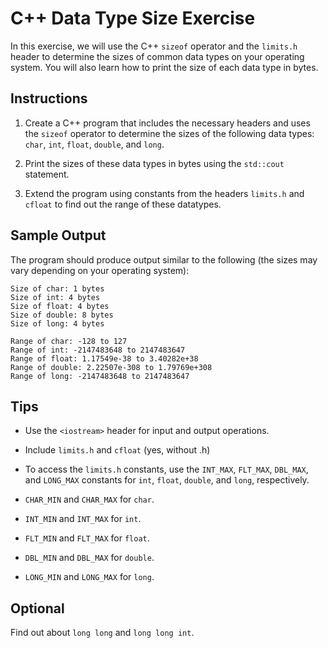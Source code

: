 # C++ Data Type Size Exercise

In this exercise, we will use the C++ `sizeof` operator and the `limits.h` header to determine the sizes of common data types on your operating system. You will also learn how to print the size of each data type in bytes.

## Instructions

1. Create a C++ program that includes the necessary headers and uses the `sizeof` operator to determine the sizes of the following data types: `char`, `int`, `float`, `double`, and `long`.

2. Print the sizes of these data types in bytes using the `std::cout` statement.

3. Extend the program using constants from the headers `limits.h` and `cfloat` to find out the range of these datatypes. 

## Sample Output

The program should produce output similar to the following (the sizes may vary depending on your operating system):

```code
Size of char: 1 bytes
Size of int: 4 bytes
Size of float: 4 bytes
Size of double: 8 bytes
Size of long: 4 bytes

Range of char: -128 to 127
Range of int: -2147483648 to 2147483647
Range of float: 1.17549e-38 to 3.40282e+38
Range of double: 2.22507e-308 to 1.79769e+308
Range of long: -2147483648 to 2147483647
```

## Tips

- Use the `<iostream>` header for input and output operations.
- Include `limits.h` and `cfloat` (yes, without .h)
- To access the `limits.h` constants, use the `INT_MAX`, `FLT_MAX`, `DBL_MAX`, and `LONG_MAX` constants for `int`, `float`, `double`, and `long`, respectively.
  
- `CHAR_MIN` and `CHAR_MAX` for `char`.
- `INT_MIN` and `INT_MAX` for `int`.
- `FLT_MIN` and `FLT_MAX` for `float`.
- `DBL_MIN` and `DBL_MAX` for `double`.
- `LONG_MIN` and `LONG_MAX` for `long`.

## Optional

Find out about `long long` and `long long int`.
